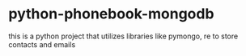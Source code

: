 # python-phonebook-mongodb
this is a python project that utilizes libraries like pymongo, re to store contacts and emails
